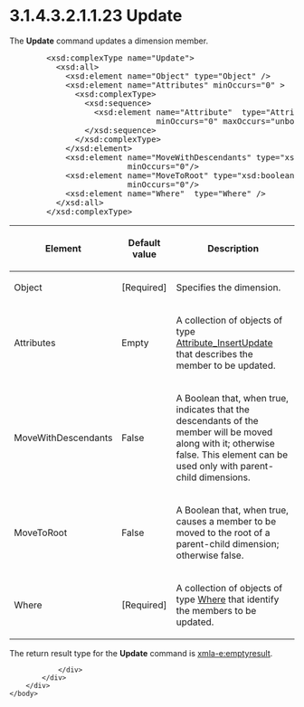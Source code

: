 <html dir="LTR" xmlns:mshelp="http://msdn.microsoft.com/mshelp" xmlns:ddue="http://ddue.schemas.microsoft.com/authoring/2003/5" xmlns:xlink="http://www.w3.org/1999/xlink" xmlns:tool="http://www.microsoft.com/tooltip">
    <head>
        <meta http-equiv="Content-Type" content="text/html; CHARSET=utf-8"></meta>
        <meta name="save" content="history"></meta>
        <title>3.1.4.3.2.1.1.23 Update</title>
        <xml>
            <mshelp:toctitle title="3.1.4.3.2.1.1.23 Update"></mshelp:toctitle>
            <mshelp:rltitle title="[MS-SSAS]: Update"></mshelp:rltitle>
            <mshelp:keyword index="A" term="376cac0f-8f69-4098-a906-7108a0770b9e"></mshelp:keyword>
            <mshelp:attr name="DCSext.ContentType" value="open specification"></mshelp:attr>
            <mshelp:attr name="AssetID" value="376cac0f-8f69-4098-a906-7108a0770b9e"></mshelp:attr>
            <mshelp:attr name="TopicType" value="kbRef"></mshelp:attr>
            <mshelp:attr name="DCSext.Title" value="[MS-SSAS]: Update" />
        </xml>
    </head>
    <body>
        <div id="header">
            <h1 class="heading">3.1.4.3.2.1.1.23 Update</h1>
        </div>
        <div id="mainSection">
            <div id="mainBody">
                <div id="allHistory" class="saveHistory"></div>
                <div id="sectionSection0" class="section" name="collapseableSection">
                    

<p>The <b>Update</b> command updates a dimension member.</p>

<dl>
<dd>
<div><pre>   &lt;xsd:complexType name=&quot;Update&quot;&gt;
     &lt;xsd:all&gt;
       &lt;xsd:element name=&quot;Object&quot; type=&quot;Object&quot; /&gt;
       &lt;xsd:element name=&quot;Attributes&quot; minOccurs=&quot;0&quot; &gt;
         &lt;xsd:complexType&gt;
           &lt;xsd:sequence&gt;
             &lt;xsd:element name=&quot;Attribute&quot;  type=&quot;Attribute_InsertUpdate&quot;
                          minOccurs=&quot;0&quot; maxOccurs=&quot;unbounded&quot;/&gt;
           &lt;/xsd:sequence&gt;
         &lt;/xsd:complexType&gt;
       &lt;/xsd:element&gt;
       &lt;xsd:element name=&quot;MoveWithDescendants&quot; type=&quot;xsd:boolean&quot;
                    minOccurs=&quot;0&quot;/&gt;
       &lt;xsd:element name=&quot;MoveToRoot&quot; type=&quot;xsd:boolean&quot;
                    minOccurs=&quot;0&quot;/&gt;
       &lt;xsd:element name=&quot;Where&quot;  type=&quot;Where&quot; /&gt;
     &lt;/xsd:all&gt;
   &lt;/xsd:complexType&gt;
</pre></div>
</dd></dl>

<table>
 <thead>
  <tr>
   <th>
   <p>Element</p>
   </th>
   <th>
   <p>Default value</p>
   </th>
   <th>
   <p>Description</p>
   </th>
  </tr>
 </thead>
 <tr>
  <td>
  <p>Object</p>
  </td>
  <td>
  <p>[Required]</p>
  </td>
  <td>
  <p>Specifies the dimension.</p>
  </td>
 </tr>
 <tr>
  <td>
  <p>Attributes</p>
  </td>
  <td>
  <p>Empty</p>
  </td>
  <td>
  <p>A collection of objects of type <a href="a394af50-34a1-401b-a69f-d24a05b58100.md">Attribute_InsertUpdate</a>
  that describes the member to be updated.</p>
  </td>
 </tr>
 <tr>
  <td>
  <p>MoveWithDescendants</p>
  </td>
  <td>
  <p>False</p>
  </td>
  <td>
  <p>A Boolean that, when true, indicates that the
  descendants of the member will be moved along with it; otherwise false. This
  element can be used only with parent-child dimensions.</p>
  </td>
 </tr>
 <tr>
  <td>
  <p>MoveToRoot</p>
  </td>
  <td>
  <p>False</p>
  </td>
  <td>
  <p>A Boolean that, when true, causes a member to be moved
  to the root of a parent-child dimension; otherwise false.</p>
  </td>
 </tr>
 <tr>
  <td>
  <p>Where</p>
  </td>
  <td>
  <p>[Required]</p>
  </td>
  <td>
  <p>A collection of objects of type <a href="88e16515-72db-40f9-9352-5d0f73a5e27e.md">Where</a> that identify the
  members to be updated.</p>
  </td>
 </tr>
</table>

<p>The return result type for the <b>Update</b> command is <a href="e2751688-2c1a-479c-85b4-54bb909183aa.md">xmla-e:emptyresult</a>.</p>


                </div>
            </div>
        </div>
    </body>
</html>